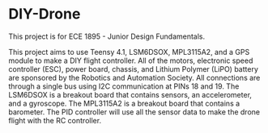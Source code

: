 # DIY-Drone
This project is for ECE 1895 - Junior Design Fundamentals.

This project aims to use Teensy 4.1, LSM6DSOX, MPL3115A2, and a GPS module to make a DIY flight controller. All of the motors, electronic speed controller (ESC), power board, chassis, and Lithium Polymer (LiPO) battery are sponsored by the Robotics and Automation Society. All connections are through a single bus using I2C communication at PINs 18 and 19. The LSM6DSOX is a breakout board that contains sensors, an accelerometer, and a gyroscope. The MPL3115A2 is a breakout board that contains a barometer. The PID controller will use all the sensor data to make the drone flight with the RC controller. 
